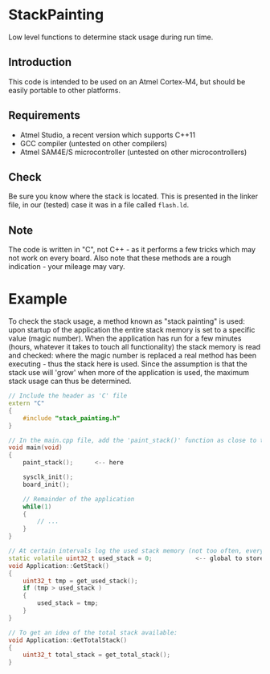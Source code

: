
# StackPainting
Low level functions to determine stack usage during run time.

## Introduction
This code is intended to be used on an Atmel Cortex-M4, but should be easily portable to other platforms.

## Requirements
 - Atmel Studio, a recent version which supports C++11
 - GCC compiler (untested on other compilers)
 - Atmel SAM4E/S microcontroller (untested on other microcontrollers)

## Check
Be sure you know where the stack is located. This is presented in the linker file, in our (tested) case it was in a file called `flash.ld`.

## Note
The code is written in "C", not C++ - as it performs a few tricks which may not work on every board. Also note that these methods are a rough indication - your mileage may vary.

# Example
To check the stack usage, a method known as "stack painting" is used: upon startup of the application the entire stack memory is set to a specific value (magic number). When the application has run for a few minutes (hours, whatever it takes to touch all functionality) the stack memory is read and checked: where the magic number is replaced a real method has been executing - thus the stack here is used. Since the assumption is that the stack use will 'grow' when more of the application is used, the maximum stack usage can thus be determined.

```cpp
// Include the header as 'C' file
extern "C"
{
	#include "stack_painting.h"
}

// In the main.cpp file, add the 'paint_stack()' function as close to the board startup as possible.
void main(void)
{
    paint_stack();		<-- here

    sysclk_init();
    board_init();

    // Remainder of the application	
    while(1)
    {
        // ...
    }
}

// At certain intervals log the used stack memory (not too often, every 10 seconds or so):
static volatile uint32_t used_stack = 0;			<-- global to store the (growing) stack value
void Application::GetStack()
{
    uint32_t tmp = get_used_stack();
    if (tmp > used_stack )
    {
        used_stack = tmp;
    }
}

// To get an idea of the total stack available:
void Application::GetTotalStack()
{
    uint32_t total_stack = get_total_stack();
}
```
